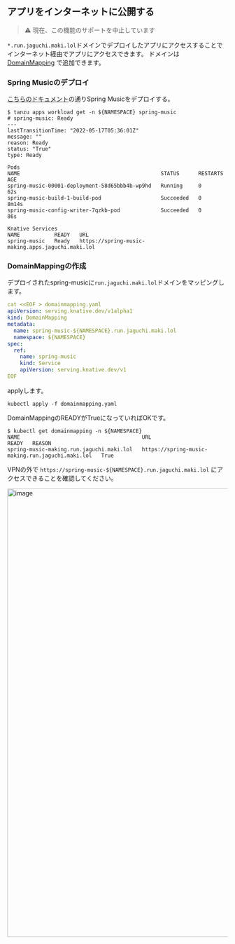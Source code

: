 ## アプリをインターネットに公開する

> ⚠️ 現在、この機能のサポートを中止しています

`*.run.jaguchi.maki.lol`ドメインでデプロイしたアプリにアクセスすることでインターネット経由でアプリにアクセスできます。
ドメインは [DomainMapping](https://knative.dev/docs/serving/services/custom-domains) で追加できます。

### Spring Musicのデプロイ

[こちらのドキュメント](https://github.com/tanzu-japan/jaguchi-manifests/blob/main/docs/onboarding_ja.md#workload%E3%81%AE%E4%BD%9C%E6%88%90)の通りSpring Musicをデプロイする。


```
$ tanzu apps workload get -n ${NAMESPACE} spring-music
# spring-music: Ready
---
lastTransitionTime: "2022-05-17T05:36:01Z"
message: ""
reason: Ready
status: "True"
type: Ready

Pods
NAME                                             STATUS      RESTARTS   AGE
spring-music-00001-deployment-58d65bbb4b-wp9hd   Running     0          62s
spring-music-build-1-build-pod                   Succeeded   0          8m14s
spring-music-config-writer-7qzkb-pod             Succeeded   0          86s

Knative Services
NAME           READY   URL
spring-music   Ready   https://spring-music-making.apps.jaguchi.maki.lol
```

### DomainMappingの作成

デプロイされたspring-musicに`run.jaguchi.maki.lol`ドメインをマッピングします。


```yaml
cat <<EOF > domainmapping.yaml
apiVersion: serving.knative.dev/v1alpha1
kind: DomainMapping
metadata:
  name: spring-music-${NAMESPACE}.run.jaguchi.maki.lol
  namespace: ${NAMESPACE}
spec:
  ref:
    name: spring-music
    kind: Service
    apiVersion: serving.knative.dev/v1
EOF
```

applyします。

```
kubectl apply -f domainmapping.yaml
```

DomainMappingのREADYがTrueになっていればOKです。

```
$ kubectl get domainmapping -n ${NAMESPACE}
NAME                                       URL                                                READY   REASON
spring-music-making.run.jaguchi.maki.lol   https://spring-music-making.run.jaguchi.maki.lol   True    
```

VPNの外で `https://spring-music-${NAMESPACE}.run.jaguchi.maki.lol` にアクセスできることを確認してください。

<img width="1024" alt="image" src="https://user-images.githubusercontent.com/106908/168737317-a50d027c-b630-459f-8009-877bff3ae403.png">

